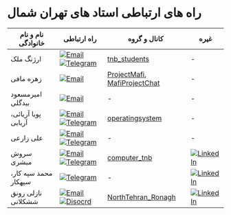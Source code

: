 # راه های ارتباطی استاد های تهران شمال
| نام و نام خانوادگی | راه ارتباطی | کانال و گروه | غیره |  
| --------- | ----- | ----------- | ----------- |
| ارژنگ ملک | [![Email](https://s25.picofile.com/file/8451822684/7115264_new_logo_gmail_icon.png)](mailto:tnbstudents@gmail.com) [![Telegram](https://s24.picofile.com/file/8451822676/4375108_logo_telegram_icon_1_.png)](https://t.me/arzhangmalek) | [tnb_students](https://t.me/tnb_students) | - |
| زهره مافی | [![Email](https://s25.picofile.com/file/8451822684/7115264_new_logo_gmail_icon.png)](mailto:mafizohreh@yahoo.com) | [ProjectMafi](https://t.me/ProjectMafi ),   [MafiProjectChat](https://t.me/MafiProjectChat) | - |  
| امیرمسعود بیدگلی | [![Email](https://s25.picofile.com/file/8451822684/7115264_new_logo_gmail_icon.png)](mailto:DRAMBIDGOLI@gmail.com) | - | - |  
| پویا آریائی، آریایی | [![Email](https://s25.picofile.com/file/8451822684/7115264_new_logo_gmail_icon.png)](mailto:pooya.aryayi@yahoo.com)  [![Telegram](https://s24.picofile.com/file/8451822676/4375108_logo_telegram_icon_1_.png)](https://t.me/pouya8968) | [operatingsystem](https://t.me/operatingsystem1400tehranshomal) | - |
| علی زارعی | [![Email](https://s25.picofile.com/file/8451822684/7115264_new_logo_gmail_icon.png)](mailto:ali.zarei@aut.ac.ir) [![Telegram](https://s24.picofile.com/file/8451822676/4375108_logo_telegram_icon_1_.png)](https://t.me/Msa110288) | - | - |
| سروش مبشری | [![Email](https://s25.picofile.com/file/8451822684/7115264_new_logo_gmail_icon.png)](mailto:soroush.mobasheri@gmail.com)  [![Telegram](https://s24.picofile.com/file/8451822676/4375108_logo_telegram_icon_1_.png)](https://t.me/SoroushMobasheri) | [computer_tnb](https://t.me/computer_tnb) | [![LinkedIn](https://s24.picofile.com/file/8451822692/5296501_linkedin_network_linkedin_logo_icon.png)](https://www.linkedin.com/in/mobasheri/) |
| محمد سپه کار، سپهکار | [![Telegram](https://s24.picofile.com/file/8451822676/4375108_logo_telegram_icon_1_.png)](https://t.me/Sepahkar) | - | [![LinkedIn](https://s24.picofile.com/file/8451822692/5296501_linkedin_network_linkedin_logo_icon.png)](https://www.linkedin.com/in/mohammad-sepahkar-b83579b2/) |
| نازلی رونق ششکلانی | [![Email](https://s25.picofile.com/file/8451822684/7115264_new_logo_gmail_icon.png)](mailto:Nazli.ronagh@yahoo.com) [![Disocrd](https://s24.picofile.com/file/8451830026/8197841_discord_social_network_communication_interaction_message_icon.png)](https://discord.com/users/923163422261117008) | [NorthTehran_Ronagh](https://t.me/NorthTehran_Ronagh) | [![LinkedIn](https://s24.picofile.com/file/8451822692/5296501_linkedin_network_linkedin_logo_icon.png)](https://www.linkedin.com/in/nazli-ronagh-sheshkelani-617294108/) |









<!-- | FirstName  | LastName | ![Email](https://s25.picofile.com/file/8451822684/7115264_new_logo_gmail_icon.png)  id | PhoneNumber | Telegram Ch | description |   -->

